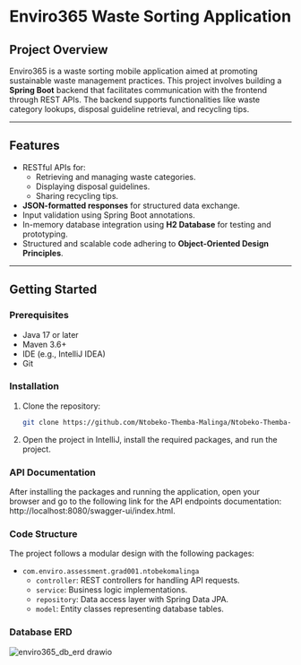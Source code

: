# Enviro365 Waste Sorting Application

## Project Overview
Enviro365 is a waste sorting mobile application aimed at promoting sustainable waste management practices. This project involves building a **Spring Boot** backend that facilitates communication with the frontend through REST APIs. The backend supports functionalities like waste category lookups, disposal guideline retrieval, and recycling tips.

---

## Features
- RESTful APIs for:
  - Retrieving and managing waste categories.
  - Displaying disposal guidelines.
  - Sharing recycling tips.
- **JSON-formatted responses** for structured data exchange.
- Input validation using Spring Boot annotations.
- In-memory database integration using **H2 Database** for testing and prototyping.
- Structured and scalable code adhering to **Object-Oriented Design Principles**.

---

## Getting Started

### Prerequisites
- Java 17 or later
- Maven 3.6+
- IDE (e.g., IntelliJ IDEA)
- Git

### Installation
1. Clone the repository:
   ```bash
   git clone https://github.com/Ntobeko-Themba-Malinga/Ntobeko-Themba-Malinga-Enviro-Graduate-Java-Developer-Assessment
2. Open the project in IntelliJ, install the required packages, and run the project.

### API Documentation
After installing the packages and running the application, open your browser and go to the following link for the API endpoints documentation: http://localhost:8080/swagger-ui/index.html.

### Code Structure
The project follows a modular design with the following packages:

- `com.enviro.assessment.grad001.ntobekomalinga`
  - `controller`: REST controllers for handling API requests.
  - `service`: Business logic implementations.
  - `repository`: Data access layer with Spring Data JPA.
  - `model`: Entity classes representing database tables.

### Database ERD
![enviro365_db_erd drawio](https://github.com/user-attachments/assets/ec2b88f2-c50b-42d5-b6ef-47e6f4c23d57)
